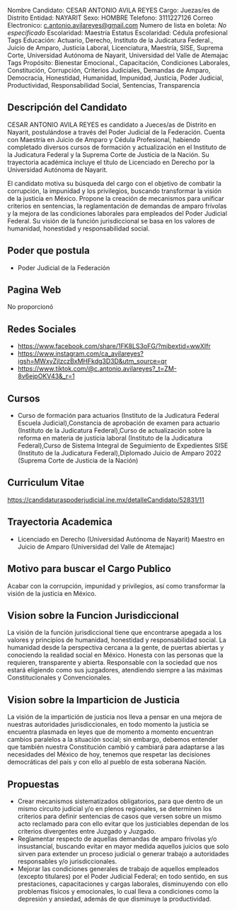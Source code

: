 Nombre Candidato: CESAR ANTONIO AVILA REYES
Cargo: Juezas/es de Distrito
Entidad: NAYARIT
Sexo: HOMBRE
Telefono: 3111227126
Correo Electronico: c.antonio.avilareyes@gmail.com
Numero de lista en boleta: *No especificado*
Escolaridad: Maestría
Estatus Escolaridad: Cédula profesional
Tags Educación: Actuario, Derecho, Instituto de la Judicatura Federal., Juicio de Amparo, Justicia Laboral, Licenciatura, Maestría, SISE, Suprema Corte, Universidad Autónoma de Nayarit, Universidad del Valle de Atemajac
Tags Propósito: Bienestar Emocional., Capacitación, Condiciones Laborales, Constitución, Corrupción, Criterios Judiciales, Demandas de Amparo, Democracia, Honestidad, Humanidad, Impunidad, Justicia, Poder Judicial, Productividad, Responsabilidad Social, Sentencias, Transparencia


## Descripción del Candidato 

CESAR ANTONIO AVILA REYES es candidato a Jueces/as de Distrito en Nayarit, postulándose a través del Poder Judicial de la Federación. Cuenta con Maestría en Juicio de Amparo y Cédula Profesional, habiendo completado diversos cursos de formación y actualización en el Instituto de la Judicatura Federal y la Suprema Corte de Justicia de la Nación. Su trayectoria académica incluye el título de Licenciado en Derecho por la Universidad Autónoma de Nayarit.

El candidato motiva su búsqueda del cargo con el objetivo de combatir la corrupción, la impunidad y los privilegios, buscando transformar la visión de la justicia en México. Propone la creación de mecanismos para unificar criterios en sentencias, la reglamentación de demandas de amparo frívolas y la mejora de las condiciones laborales para empleados del Poder Judicial Federal. Su visión de la función jurisdiccional se basa en los valores de humanidad, honestidad y responsabilidad social.


## Poder que postula

- Poder Judicial de la Federación


## Pagina Web

No proporcionó


## Redes Sociales

- https://www.facebook.com/share/1FK8LS3oFG/?mibextid=wwXIfr
- https://www.instagram.com/ca_avilareyes?igsh=MWxyZjIzczBxMHFkdg3D3D&utm_source=qr
- https://www.tiktok.com/@c.antonio.avilareyes?_t=ZM-8v6ejpOKV43&_r=1


## Cursos

- Curso de formación para actuarios (Instituto de la Judicatura Federal   Escuela Judicial),Constancia de aprobación de examen para actuario (Instituto de la Judicatura Federal),Curso de actualización sobre la reforma en materia de justicia laboral (Instituto de la Judicatura Federal),Curso de Sistema Integral de Seguimiento de Expedientes SISE (Instituto de la Judicatura Federal),Diplomado Juicio de Amparo 2022 (Suprema Corte de Justicia de la Nación)


## Curriculum Vitae

https://candidaturaspoderjudicial.ine.mx/detalleCandidato/52831/11


## Trayectoria Academica

- Licenciado en Derecho (Universidad Autónoma de Nayarit) Maestro en Juicio de Amparo (Universidad del Valle de Atemajac)


## Motivo para buscar el Cargo Publico

Acabar con la corrupción, impunidad y privilegios, así como transformar la visión de la justicia en México.


## Vision sobre la Funcion Jurisdiccional

La visión de la función jurisdiccional tiene que encontrarse apegada a los valores y principios de humanidad, honestidad y responsabilidad social. La humanidad desde la perspectiva cercana a la gente, de puertas abiertas y conociendo la realidad social en México. Honesta con las personas que la requieren, transparente y abierta. Responsable con la sociedad que nos estará eligiendo como sus juzgadores, atendiendo siempre a las máximas Constitucionales y Convencionales.


## Vision sobre la Imparticion de Justicia

La visión de la impartición de justicia nos lleva a pensar en una mejora de nuestras autoridades jurisdiccionales, en todo momento la justicia se encuentra plasmada en leyes que de momento a momento encuentran cambios paralelos a la situación social; sin embargo, debemos entender que también nuestra Constitución cambió y cambiará para adaptarse a las necesidades del México de hoy, tenemos que respetar las decisiones democráticas del país y con ello al pueblo de esta soberana Nación.


## Propuestas

- Crear mecanismos sistematizados obligatorios, para que dentro de un mismo circuito judicial y/o en plenos regionales, se determinen los criterios para definir sentencias de casos que versen sobre un mismo acto reclamado para con ello evitar que los justiciables dependan de los criterios divergentes entre Juzgado y Juzgado.
- Reglamentar respecto de aquellas demandas de amparo frívolas y/o insustancial, buscando evitar en mayor medida aquellos juicios que solo sirven para extender un proceso judicial o generar trabajo a autoridades responsables y/o jurisdiccionales.
- Mejorar las condiciones generales de trabajo de aquellos empleados (excepto titulares) por el Poder Judicial Federal; en todo sentido, en sus prestaciones, capacitaciones y cargas laborales, disminuyendo con ello problemas físicos y emocionales, lo cual lleva a condiciones como la depresión y ansiedad, además de que disminuye la productividad.

